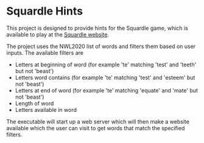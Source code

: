 # Squardle Hints

This project is designed to provide hints for the Squardle game, which is available to play at the [Squardle website](https://squaredle.app/).

The project uses the NWL2020 list of words and filters them based on user inputs. The available filters are

- Letters at beginning of word (for example 'te' matching 'test' and 'teeth' but not 'beast')
- Letters word contains (for example 'te' matching 'test' and 'esteem' but not 'beast')
- Letters at end of word (for example 'te' matching 'equate' and 'mate' but not 'beast')
- Length of word
- Letters available in word

The executable will start up a web server which will then make a website available which the user can visit to get words that match the specified filters.
